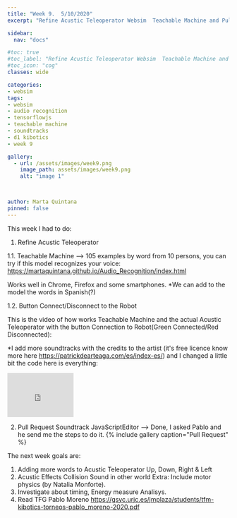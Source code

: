```yaml
---
title: "Week 9.  5/10/2020"
excerpt: "Refine Acustic Teleoperator Websim  Teachable Machine and Pull Request Soundtrack JS Editor "

sidebar:
  nav: "docs"

#toc: true
#toc_label: "Refine Acustic Teleoperator Websim  Teachable Machine and Pull Request Soundtrack JS Editor "
#toc_icon: "cog"
classes: wide

categories:
- websim
tags:
- websim
- audio recognition
- tensorflowjs
- teachable machine
- soundtracks
- d1 kibotics
- week 9

gallery:
  - url: /assets/images/week9.png
    image_path: assets/images/week9.png
    alt: "image 1"
  


author: Marta Quintana
pinned: false
---
```


This week I had to do:
1. Refine Acustic Teleoperator 

1.1. Teachable Machine --> 105 examples by word from 10 persons, you can try if this model recognizes your voice:
  https://martaquintana.github.io/Audio_Recognition/index.html
  
  Works well in Chrome, Firefox and some smartphones. 
 *We can add to the model the words in Spanish(?)
  
1.2. Button Connect/Disconnect to the Robot 
  
  This is the video of how works Teachable Machine and the actual Acustic Teleoperator with the button Connection to Robot(Green Connected/Red Disconnected):
  
  *I add more soundtracks with the credits to the artist (it's free licence know more here https://patrickdearteaga.com/es/index-es/) and I changed a little bit the code here is everything:
  <iframe width="150" height="100" src="https://youtube.com/embed/ou8sYbSzzY4" frameborder="0" allow="autoplay; encrypted-media" allowfullscreen></iframe>

  

2. Pull Request Soundtrack JavaScriptEditor --> Done, I asked Pablo and he send me the steps to do it.
{% include gallery caption="Pull Request" %}


The next week goals are:
1. Adding more words to Acustic Teleoperator Up, Down, Right & Left
2. Acustic Effects Collision Sound in other world 
Extra: Include motor physics (by Natalia Monforte).  
3. Investigate about timing, Energy measure Analisys.
4. Read TFG Pablo Moreno https://gsyc.urjc.es/jmplaza/students/tfm-kibotics-torneos-pablo_moreno-2020.pdf

